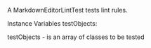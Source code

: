 A MarkdownEditorLintTest tests lint rules.

Instance Variables
	testObjects:		<Array>

testObjects
	- is an array of classes to be tested

